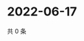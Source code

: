 # 2022-06-17

共 0 条

<!-- BEGIN WEIBO -->
<!-- 最后更新时间 Fri Jun 17 2022 19:13:43 GMT+0800 (China Standard Time) -->

<!-- END WEIBO -->
